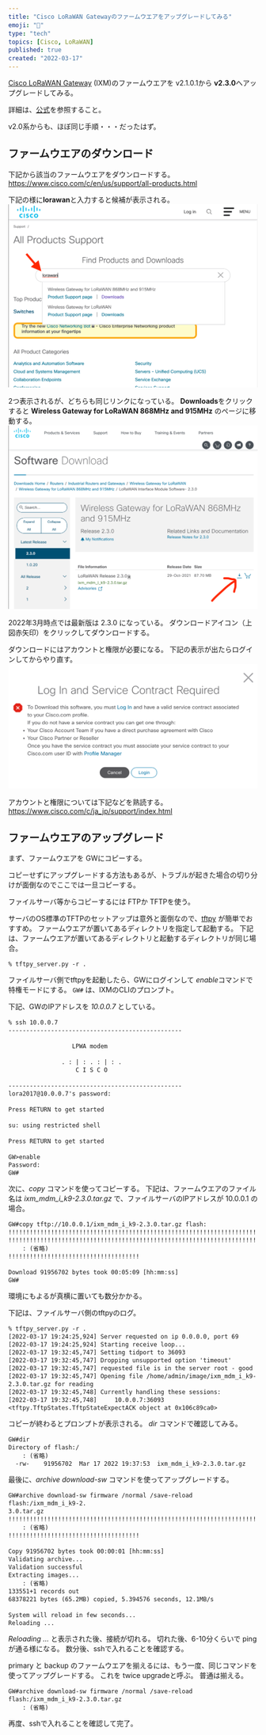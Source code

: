 ```yaml
---
title: "Cisco LoRaWAN Gatewayのファームウエアをアップグレードしてみる"
emoji: "🦝"
type: "tech"
topics: [Cisco, LoRaWAN]
published: true
created: "2022-03-17"
---
```


[Cisco LoRaWAN Gateway](https://www.cisco.com/c/ja_jp/products/collateral/se/internet-of-things/datasheet-c78-737307.html) (IXM)のファームウエアを v2.1.0.1から **v2.3.0**へアップグレードしてみる。

詳細は、[公式](https://www.cisco.com/c/ja_jp/support/routers/interface-module-lorawan-868mhz-915mhz/model.html)を参照すること。

v2.0系からも、ほぼ同じ手順・・・だったはず。

## ファームウエアのダウンロード

下記から該当のファームウエアをダウンロードする。
https://www.cisco.com/c/en/us/support/all-products.html

下記の様に**lorawan**と入力すると候補が表示される。
![](/images/lorawan-cisco-gateway-upgrade-001.png)

2つ表示されるが、どちらも同じリンクになっている。
**Downloads**をクリックすると **Wireless Gateway for LoRaWAN 868MHz and 915MHz** のページに移動する。
![](/images/lorawan-cisco-gateway-upgrade-002.png)

2022年3月時点では最新版は 2.3.0 になっている。
ダウンロードアイコン（上図赤矢印）をクリックしてダウンロードする。

ダウンロードにはアカウントと権限が必要になる。
下記の表示が出たらログインしてからやり直す。
![](/images/lorawan-cisco-gateway-upgrade-003.png)

アカウントと権限については下記などを熟読する。
https://www.cisco.com/c/ja_jp/support/index.html

## ファームウエアのアップグレード

まず、ファームウエアを GWにコピーする。

コピーせずにアップグレードする方法もあるが、トラブルが起きた場合の切り分けが面倒なのでここでは一旦コピーする。

ファイルサーバ等からコピーするには FTPか TFTPを使う。

サーバのOS標準のTFTPのセットアップは意外と面倒なので、[tftpy](https://github.com/msoulier/tftpy) が簡単でおすすめ。
ファームウエアが置いてあるディレクトリを指定して起動する。
下記は、ファームウエアが置いてあるディレクトリと起動するディレクトリが同じ場合。

```
% tftpy_server.py -r .
```

ファイルサーバ側でtftpyを起動したら、GWにログインして *enable*コマンドで特権モードにする。
`GW#` は、IXMのCLIのプロンプト。

下記、GWのIPアドレスを *10.0.0.7* としている。

```
% ssh 10.0.0.7
-------------------------------------------------

                  LPWA modem

               . : | : . : | : .
                   C I S C O

-------------------------------------------------
lora2017@10.0.0.7's password: 

Press RETURN to get started

su: using restricted shell

Press RETURN to get started

GW>enable 
Password: 
GW#
```

次に、*copy* コマンドを使ってコピーする。
下記は、ファームウエアのファイル名は *ixm_mdm_i_k9-2.3.0.tar.gz* で、ファイルサーバのIPアドレスが 10.0.0.1 の場合。

```
GW#copy tftp://10.0.0.1/ixm_mdm_i_k9-2.3.0.tar.gz flash:
!!!!!!!!!!!!!!!!!!!!!!!!!!!!!!!!!!!!!!!!!!!!!!!!!!!!!!!!!!!!!!!!!!!!!!!!!!!!!!!!
!!!!!!!!!!!!!!!!!!!!!!!!!!!!!!!!!!!!!!!!!!!!!!!!!!!!!!!!!!!!!!!!!!!!!!!!!!!!!!!!
    : (省略)
!!!!!!!!!!!!!!!!!!!!!!!!!!!!!!!!!!!!!

Download 91956702 bytes took 00:05:09 [hh:mm:ss]
GW#
```

環境にもよるが真横に置いても数分かかる。

下記は、ファイルサーバ側のtftpyのログ。

```
% tftpy_server.py -r .
[2022-03-17 19:24:25,924] Server requested on ip 0.0.0.0, port 69
[2022-03-17 19:24:25,924] Starting receive loop...
[2022-03-17 19:32:45,747] Setting tidport to 36093
[2022-03-17 19:32:45,747] Dropping unsupported option 'timeout'
[2022-03-17 19:32:45,747] requested file is in the server root - good
[2022-03-17 19:32:45,747] Opening file /home/admin/image/ixm_mdm_i_k9-2.3.0.tar.gz for reading
[2022-03-17 19:32:45,748] Currently handling these sessions:
[2022-03-17 19:32:45,748]     10.0.0.7:36093 <tftpy.TftpStates.TftpStateExpectACK object at 0x106c89ca0>
```

コピーが終わるとプロンプトが表示される。
*dir* コマンドで確認してみる。

```
GW#dir
Directory of flash:/
    : (省略)
  -rw-    91956702  Mar 17 2022 19:37:53  ixm_mdm_i_k9-2.3.0.tar.gz
```

最後に、*archive download-sw* コマンドを使ってアップグレードする。

```
GW#archive download-sw firmware /normal /save-reload flash:/ixm_mdm_i_k9-2.
3.0.tar.gz
!!!!!!!!!!!!!!!!!!!!!!!!!!!!!!!!!!!!!!!!!!!!!!!!!!!!!!!!!!!!!!!!!!!!!!!!!!
    : (省略)
!!!!!!!!!!!!!!!!!!!!!!!!!!!!!!!!!!!!!

Copy 91956702 bytes took 00:00:01 [hh:mm:ss]
Validating archive...
Validation successful
Extracting images...
    : (省略)
133551+1 records out
68378221 bytes (65.2MB) copied, 5.394576 seconds, 12.1MB/s

System will reload in few seconds...
Reloading ...
```

*Reloading ...* と表示された後、接続が切れる。
切れた後、6-10分くらいで ping が通る様になる。
数分後、sshで入れることを確認する。

primary と backup のファームウエアを揃えるには、もう一度、同じコマンドを使ってアップグレードする。
これを twice upgradeと呼ぶ。
普通は揃える。

```
GW#archive download-sw firmware /normal /save-reload flash:/ixm_mdm_i_k9-2.3.0.tar.gz
    : (省略)
```

再度、sshで入れることを確認して完了。

